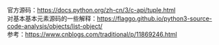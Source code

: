 官方源码：https://docs.python.org/zh-cn/3/c-api/tuple.html</br>
对基本基本元素源码的一些解释：https://flaggo.github.io/python3-source-code-analysis/objects/list-object/</br>
参考：https://www.cnblogs.com/traditional/p/11869246.html</br>
